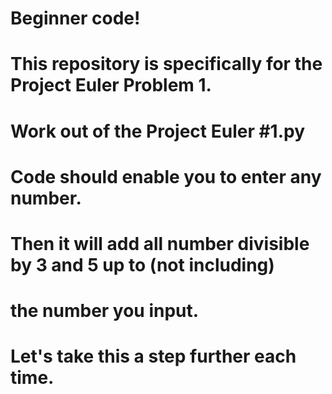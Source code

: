 # Beginner code!
#
#
# This repository is specifically for the Project Euler Problem 1.
# Work out of the Project Euler #1.py
#
# Code should enable you to enter any number.
# Then it will add all number divisible by 3 and 5 up to (not including)
# the number you input.
#
# Let's take this a step further each time.
